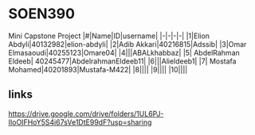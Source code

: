 # SOEN390
Mini Capstone Project
|#|Name|ID|username|
|-|-|-|-|
|1|Elion Abdyli|40132982|elion-abdyli|
|2|Adib Akkari|40216815|Adssib|
|3|Omar Elmasaoudi|40255123|Omare04|
|4|||ABALkhabbaz|
|5| AbdelRahman Eldeeb| 40245477|AbdelrahmanEldeeb11|
|6|||Alieldeeb1|
|7| Mostafa Mohamed|40201893|Mustafa-M422|
|8||||
|9||||
|10||||

## links

https://drive.google.com/drive/folders/1UL6PJ-IIoOIFHoY5S4i67sVe1DtE99dF?usp=sharing
